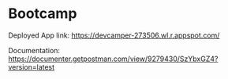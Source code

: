 # Bootcamp

Deployed App link:
https://devcamper-273506.wl.r.appspot.com/

Documentation:
https://documenter.getpostman.com/view/9279430/SzYbxGZ4?version=latest
